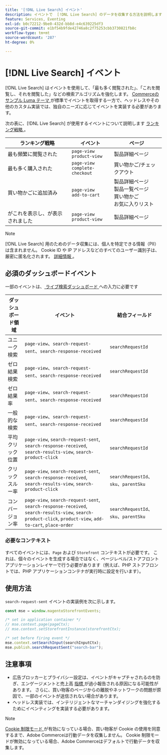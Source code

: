 ```yaml
---
title: '[!DNL Live Search] イベント'
description: イベントで  [!DNL Live Search] のデータを収集する方法を説明します。
feature: Services, Eventing
exl-id: b0c72212-9be0-432d-bb8d-e4c639225df3
source-git-commit: e1bf54b9fde42746a8c2f75253cbb3730821fb8c
workflow-type: tm+mt
source-wordcount: '287'
ht-degree: 0%

---
```


# [!DNL Live Search] イベント

[!DNL Live Search] はイベントを使用して、「最も多く閲覧された」、「これを閲覧し、それを閲覧した」などの検索アルゴリズムを強化します。 [Commerceのサンプル Luma テーマ ](https://experienceleague.adobe.com/en/docs/commerce-admin/content-design/design/themes/themes#the-default-theme) が標準でイベントを取得する一方で、ヘッドレスやその他のカスタム実装では、独自のニーズに応じてイベントを実装する必要があります。

次の表に、[!DNL Live Search] が使用するイベントについて説明します [ ランキング戦略 ](rules-add.md#intelligent-ranking)。

| ランキング戦略 | イベント | ページ |
| --- | --- | --- |
| 最も頻繁に閲覧された | `page-view`<br>`product-view` | 製品詳細ページ |
| 最も多く購入された | `page-view`<br>`complete-checkout` | 買い物かご/チェックアウト |
| 買い物かごに追加済み | `page-view`<br>`add-to-cart` | 製品詳細ページ <br> 製品一覧ページ <br> 買い物かご <br> お気に入りリスト |
| がこれを表示し、が表示されました | `page-view`<br>`product-view` | 製品詳細ページ |

>[!NOTE]
>
>[!DNL Live Search] 用のためのデータ収集には、個人を特定できる情報（PII）は含まれません。 Cookie ID や IP アドレスなどのすべてのユーザー識別子は、厳密に匿名化されます。 [ 詳細情報 ](https://www.adobe.com/privacy/experience-cloud.html)。

## 必須のダッシュボードイベント

一部のイベントは、[ ライブ検索ダッシュボード ](performance.md) への入力に必要です

| ダッシュボード領域 | イベント | 結合フィールド |
| ------------------- | ------------- | ---------- |
| ユニーク検索 | `page-view`、`search-request-sent`、`search-response-received` | `searchRequestId` |
| ゼロ結果検索 | `page-view`、`search-request-sent`、`search-response-received` | `searchRequestId` |
| ゼロ結果率 | `page-view`、`search-request-sent`、`search-response-received` | `searchRequestId` |
| 一般的な検索 | `page-view`、`search-request-sent`、`search-response-received` | `searchRequestId` |
| 平均 クリック位置 | `page-view`, `search-request-sent`, `search-response-received`, `search-results-view`, `search-product-click` | `searchRequestId` |
| クリックスルー率 | `page-view`, `search-request-sent`, `search-response-received`, `search-results-view`, `search-product-click` | `searchRequestId`、`sku`、`parentSku` |
| コンバージョン率 | `page-view`, `search-request-sent`, `search-response-received`, `search-results-view`, `search-product-click`, `product-view`, `add-to-cart`, `place-order` | `searchRequestId`、`sku`、`parentSku` |

### 必要なコンテキスト

すべてのイベントには、`Page` および `Storefront` コンテキストが必要です。 これは、個々のイベントを生成する場合ではなく、ページレベル/ストアフロントアプリケーションレイヤーで行う必要があります（例えば、PHP ストアフロントでは、PHP アプリケーションコンテナが実行時に設定を行います）。

## 使用方法

`search-request-sent` イベントの実装例を次に示します。

```javascript
const mse = window.magentoStorefrontEvents;

/* set in application container */
// mse.context.page(pageCtx);
// mse.context.setStorefrontInstance(storefrontCtx);

/* set before firing event */
mse.context.setSearchInput(searchInputCtx);
mse.publish.searchRequestSent("search-bar");
```

## 注意事項

- 広告ブロッカーとプライバシー設定は、イベントがキャプチャされるのを防ぎ、エンゲージメントと売上高 [ 指標 ](performance.md) が過小報告される原因になる可能性があります。 さらに、買い物客のページからの離脱やネットワークの問題が原因で、一部のイベントが送信されない場合があります。
- ヘッドレス実装では、インテリジェントなマーチャンダイジングを強化するためにイベンティングを実装する必要があります。

>[!NOTE]
>
>[Cookie 制限モード ](https://experienceleague.adobe.com/docs/commerce-admin/start/compliance/privacy/compliance-cookie-law.html) が有効になっている場合、買い物客が Cookie の使用を同意するまで、Adobe Commerceは行動データを収集しません。 Cookie 制限モードが無効になっている場合、Adobe Commerceはデフォルトで行動データを収集します。

